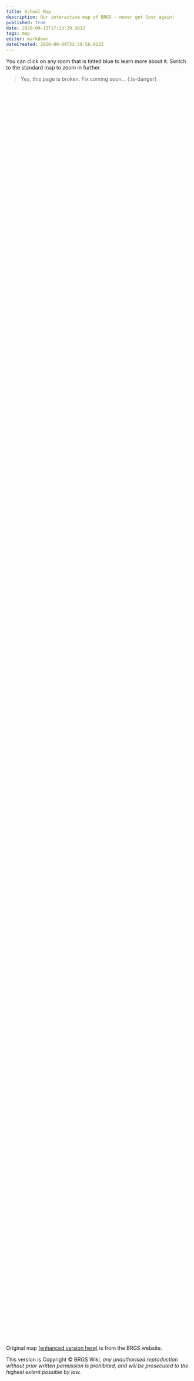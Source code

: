 ```yaml
---
title: School Map
description: Our interactive map of BRGS - never get lost again!
published: true
date: 2020-09-13T17:13:29.381Z
tags: map
editor: markdown
dateCreated: 2020-09-04T22:59:56.913Z
---
```


You can click on any room that is tinted blue to learn more about it. Switch to the standard map to zoom in further.

> Yes, this page is broken. Fix coming soon...
{.is-danger}

<div id="map" style="width:100%;height:85vh;margin-top:12px;"></div>

Original map [(enhanced version here)](/brgs_map.png) is from the BRGS website.

This version is Copyright © BRGS Wiki, *any unauthorised reproduction without prior written permission is prohibited, and will be prosecuted to the highest extent possible by law.*